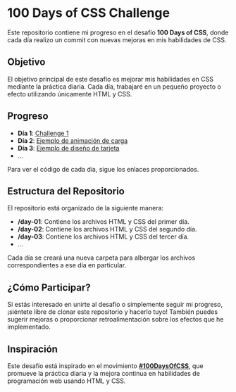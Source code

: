 # 100 Days of CSS Challenge

Este repositorio contiene mi progreso en el desafío **100 Days of CSS**, donde cada día realizo un commit con nuevas mejoras en mis habilidades de CSS.

## Objetivo
El objetivo principal de este desafío es mejorar mis habilidades en CSS mediante la práctica diaria. Cada día, trabajaré en un pequeño proyecto o efecto utilizando únicamente HTML y CSS.

## Progreso

- **Día 1**: [Challenge 1](https://codepen.io/llovo-code/pen/eYomJbL)
- **Día 2**: [Ejemplo de animación de carga](#)
- **Día 3**: [Ejemplo de diseño de tarjeta](#)
- ...

Para ver el código de cada día, sigue los enlaces proporcionados.

## Estructura del Repositorio

El repositorio está organizado de la siguiente manera:

- **/day-01**: Contiene los archivos HTML y CSS del primer día.
- **/day-02**: Contiene los archivos HTML y CSS del segundo día.
- **/day-03**: Contiene los archivos HTML y CSS del tercer día.
- ...

Cada día se creará una nueva carpeta para albergar los archivos correspondientes a ese día en particular.

## ¿Cómo Participar?

Si estás interesado en unirte al desafío o simplemente seguir mi progreso, ¡siéntete libre de clonar este repositorio y hacerlo tuyo! También puedes sugerir mejoras o proporcionar retroalimentación sobre los efectos que he implementado.

## Inspiración

Este desafío está inspirado en el movimiento **[#100DaysOfCSS](https://100dayscss.com/)**, que promueve la práctica diaria y la mejora continua en habilidades de programación web usando HTML y CSS.
